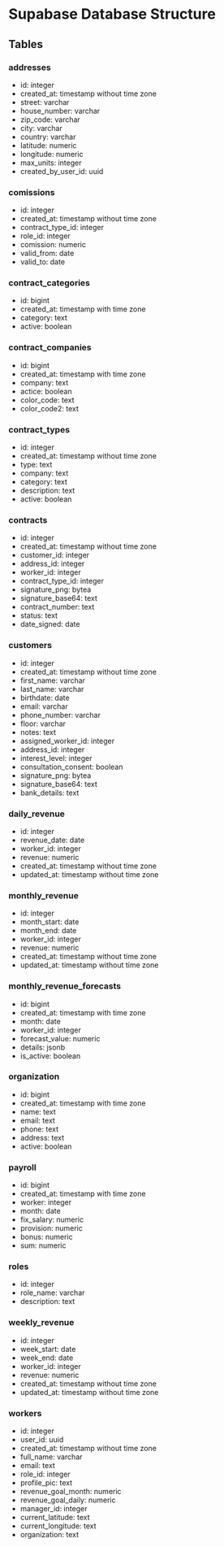 # Supabase Database Structure

## Tables

### addresses
- id: integer
- created_at: timestamp without time zone
- street: varchar
- house_number: varchar
- zip_code: varchar
- city: varchar
- country: varchar
- latitude: numeric
- longitude: numeric
- max_units: integer
- created_by_user_id: uuid

### comissions
- id: integer
- created_at: timestamp without time zone
- contract_type_id: integer
- role_id: integer
- comission: numeric
- valid_from: date
- valid_to: date

### contract_categories
- id: bigint
- created_at: timestamp with time zone
- category: text
- active: boolean

### contract_companies
- id: bigint
- created_at: timestamp with time zone
- company: text
- actice: boolean
- color_code: text
- color_code2: text

### contract_types
- id: integer
- created_at: timestamp without time zone
- type: text
- company: text
- category: text
- description: text
- active: boolean

### contracts
- id: integer
- created_at: timestamp without time zone
- customer_id: integer
- address_id: integer
- worker_id: integer
- contract_type_id: integer
- signature_png: bytea
- signature_base64: text
- contract_number: text
- status: text
- date_signed: date

### customers
- id: integer
- created_at: timestamp without time zone
- first_name: varchar
- last_name: varchar
- birthdate: date
- email: varchar
- phone_number: varchar
- floor: varchar
- notes: text
- assigned_worker_id: integer
- address_id: integer
- interest_level: integer
- consultation_consent: boolean
- signature_png: bytea
- signature_base64: text
- bank_details: text

### daily_revenue
- id: integer
- revenue_date: date
- worker_id: integer
- revenue: numeric
- created_at: timestamp without time zone
- updated_at: timestamp without time zone

### monthly_revenue
- id: integer
- month_start: date
- month_end: date
- worker_id: integer
- revenue: numeric
- created_at: timestamp without time zone
- updated_at: timestamp without time zone

### monthly_revenue_forecasts
- id: bigint
- created_at: timestamp with time zone
- month: date
- worker_id: integer
- forecast_value: numeric
- details: jsonb
- is_active: boolean

### organization
- id: bigint
- created_at: timestamp with time zone
- name: text
- email: text
- phone: text
- address: text
- active: boolean

### payroll
- id: bigint
- created_at: timestamp with time zone
- worker: integer
- month: date
- fix_salary: numeric
- provision: numeric
- bonus: numeric
- sum: numeric

### roles
- id: integer
- role_name: varchar
- description: text

### weekly_revenue
- id: integer
- week_start: date
- week_end: date
- worker_id: integer
- revenue: numeric
- created_at: timestamp without time zone
- updated_at: timestamp without time zone

### workers
- id: integer
- user_id: uuid
- created_at: timestamp without time zone
- full_name: varchar
- email: text
- role_id: integer
- profile_pic: text
- revenue_goal_month: numeric
- revenue_goal_daily: numeric
- manager_id: integer
- current_latitude: text
- current_longitude: text
- organization: text
